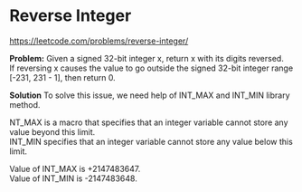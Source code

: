 # Reverse Integer
https://leetcode.com/problems/reverse-integer/

**Problem:**
Given a signed 32-bit integer x, return x with its digits reversed.<br>
If reversing x causes the value to go outside the signed 32-bit integer range [-231, 231 - 1], then return 0.<br>

**Solution**
To solve this issue, we need help of INT_MAX and INT_MIN library method.<br>

NT_MAX is a macro that specifies that an integer variable cannot store any value beyond this limit. <br>
INT_MIN specifies that an integer variable cannot store any value below this limit.<br>

Value of INT_MAX is +2147483647.<br>
Value of INT_MIN is -2147483648.<br>